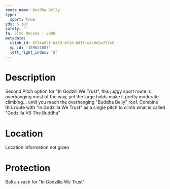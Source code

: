 ```yaml
---
route_name: Buddha Belly
type:
  sport: true
yds: 5.10c
safety: ''
fa: Elmo Mecsko - 2008
metadata:
  climb_id: 6f74a82f-8459-4f2d-8dff-e4c9d2a757c6
  mp_id: '109611807'
  left_right_index: '8'
---
```

# Description
Second Pitch option for "In Godzill We Trust", this juggy sport route is overhanging most of the way, yet the large holds make it pretty moderate climbing... until you reach the overhanging "Buddha Belly" roof. Combine this route with "In Godzilla We Trust" as a single pitch to climb what is called "Godzilla VS The Buddha"

# Location
Location information not given

# Protection
Bolts + rack for "In Godzilla We Trust"
